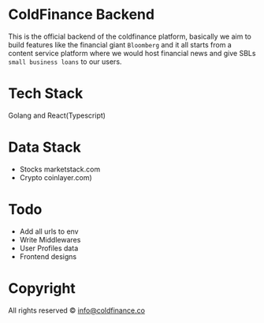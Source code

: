 # ColdFinance Backend
This is the official backend of the coldfinance platform, basically we aim to build features like the financial giant ```Bloomberg``` and it all starts from a content service platform where we would host financial news and give SBLs ```small business loans``` to our users.

# Tech Stack
Golang and React(Typescript)

# Data Stack
- Stocks marketstack.com
- Crypto coinlayer.com)

# Todo
- Add all urls to env
- Write Middlewares
- User Profiles data
- Frontend designs

# Copyright
All rights reserved &copy; info@coldfinance.co
